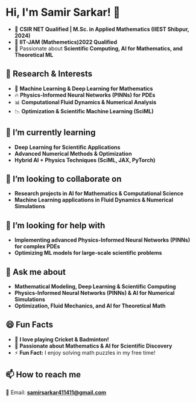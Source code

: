 # Hi, I'm Samir Sarkar! 👋  
 
- 🔹 **CSIR NET Qualified | M.Sc. in Applied Mathematics (IIEST Shibpur, 2024)**  
- 🔹 **IIT-JAM (Mathemetics)2022  Qualified**
- 🔹 Passionate about **Scientific Computing, AI for Mathematics, and Theoretical ML** 


## 🔬 Research & Interests  
- 🧠 **Machine Learning & Deep Learning for Mathematics**  
- 🔥 **Physics-Informed Neural Networks (PINNs) for PDEs**  
- 📊 **Computational Fluid Dynamics & Numerical Analysis**  
- 📉 **Optimization & Scientific Machine Learning (SciML)**  

## 🌱 I’m currently learning  
- **Deep Learning for Scientific Applications**  
- **Advanced Numerical Methods & Optimization**  
- **Hybrid AI + Physics Techniques (SciML, JAX, PyTorch)**  

## 👯 I’m looking to collaborate on  
- **Research projects in AI for Mathematics & Computational Science**  
- **Machine Learning applications in Fluid Dynamics & Numerical Simulations**  

## 🤔 I’m looking for help with  
- **Implementing advanced Physics-Informed Neural Networks (PINNs) for complex PDEs**  
- **Optimizing ML models for large-scale scientific problems**  

## 💬 Ask me about  
- **Mathematical Modeling, Deep Learning & Scientific Computing**  
- **Physics-Informed Neural Networks (PINNs) & AI for Numerical Simulations**  
- **Optimization, Fluid Mechanics, and AI for Theoretical Math**    

## 😄 Fun Facts  
- 🏏 **I love playing Cricket & Badminton!**  
- 📖 **Passionate about Mathematics & AI for Scientific Discovery**  
- ⚡ **Fun Fact:** I enjoy solving math puzzles in my free time! 


## 📫 How to reach me  
📧 Email: **samirsarkar411411@gmail.com**  






<!--
📜 **Google Scholar:** [scholar.google.com/SamerSarkar](#)  
📧 **Email:** samersarkar@iitm.ac.in  
🔹 **Ph.D. Researcher in Mathematics at IIT Madras** 
.
-->
